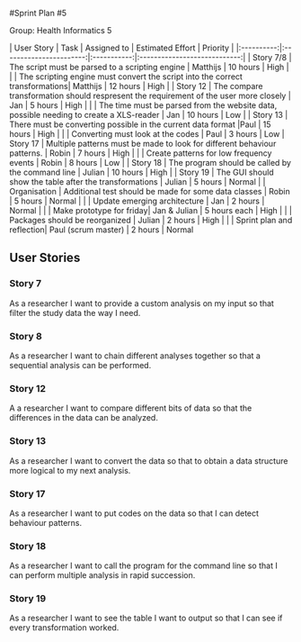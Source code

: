 #Sprint Plan #5

Group: Health Informatics 5

| User Story | Task 			       | Assigned to | Estimated Effort             | Priority |
|:----------:|:-----------------------:|:-----------:|:----------------------------:|
| Story 7/8  | The script must be parsed to a scripting engine | Matthijs    | 10 hours | High                      |
|			 | The scripting engine must convert the script into the correct transformations| Matthijs | 12 hours | High |
| Story 12	 |	The compare transformation should respresent the requirement of the user more closely | Jan | 5 hours | High |
|		|	The time must be parsed from the website data, possible needing to create a XLS-reader | Jan | 10 hours | Low |
| Story 13   | There must be converting possible in the current data format |Paul | 15 hours | High |
|			|	Converting must look at the codes | Paul | 3 hours | Low
| Story 17  | Multiple patterns must be made to look for different behaviour patterns. | Robin | 7 hours | High |
| 		 |	Create patterns for low frequency events | Robin | 8 hours |  Low |
| Story 18 | The program should be called by the command line | Julian | 10 hours | High |
|		Story 19	| The GUI should show the table after the transformations | Julian | 5 hours | Normal |
| Organisation		|	Additional test should be made for some data classes | Robin | 5 hours | Normal |
| 	 | Update emerging architecture | Jan | 2 hours | Normal |
|  | Make prototype for friday| Jan & Julian | 5 hours each | High |
|	| Packages should be reorganized | Julian | 2 hours | High |
|  | Sprint plan and reflection| Paul (scrum master) | 2 hours | Normal

## User Stories

### Story 7

As a researcher I want to provide a custom analysis on my input so that filter the study data the way I need.

### Story 8

As a researcher I want to chain different analyses together so that a sequential analysis can be performed.
### Story 12

A a researcher I want to compare different bits of data so that the differences in the data can be analyzed.

### Story 13

As a researcher I want to convert the data so that to obtain a data structure more logical to my next analysis.

### Story 17
As a researcher I want to put codes on the data so that I can detect behaviour patterns.

### Story 18
As a researcher I want to call the program for the command line so that I can perform multiple analysis in rapid succession.

### Story 19
As a researcher I want to see the table I want to output so that I can see if every transformation worked.